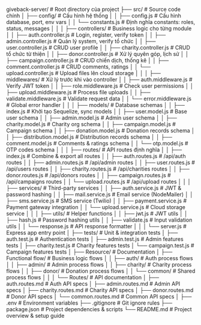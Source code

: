 giveback-server/                  # Root directory của project
├── src/                         # Source code chính
│   ├── config/                  # Cấu hình hệ thống
│   │   ├── config.js           # Cấu hình database, port, env vars
│   │   └── constants.js        # Định nghĩa constants: roles, status, messages
│   │
│   ├── controllers/            # Business logic cho từng module
│   │   ├── auth.controller.js  # Login, register, verify token
│   │   ├── admin.controller.js # Quản lý system, verify tổ chức
│   │   ├── user.controller.js  # CRUD user profile
│   │   ├── charity.controller.js # CRUD tổ chức từ thiện
│   │   ├── donor.controller.js # Xử lý quyên góp, lịch sử
│   │   ├── campaign.controller.js # CRUD chiến dịch, thống kê
│   │   ├── comment.controller.js  # CRUD comments, ratings
│   │   └── upload.controller.js   # Upload files lên cloud storage
│   │
│   ├── middlewares/              # Xử lý trước khi vào controller
│   │   ├── auth.middleware.js    # Verify JWT token
│   │   ├── role.middleware.js    # Check user permissions
│   │   ├── upload.middleware.js  # Process file uploads
│   │   ├── validate.middleware.js # Validate request data
│   │   └── error.middleware.js   # Global error handler
│   │
│   ├── models/                   # Database schemas
│   │   ├── index.js             # Khởi tạo Sequelize, sync models
│   │   ├── user.model.js        # Base user schema
│   │   ├── admin.model.js       # Admin user schema
│   │   ├── charity.model.js     # Charity org schema
│   │   ├── campaign.model.js    # Campaign schema
│   │   ├── donation.model.js    # Donation records schema
│   │   ├── distribution.model.js # Distribution records schema
│   │   ├── comment.model.js     # Comments & ratings schema
│   │   └── otp.model.js         # OTP codes schema
│   │
│   ├── routes/                   # API routes định nghĩa
│   │   ├── index.js             # Combine & export all routes
│   │   ├── auth.routes.js       # /api/auth routes
│   │   ├── admin.routes.js      # /api/admin routes
│   │   ├── user.routes.js       # /api/users routes
│   │   ├── charity.routes.js    # /api/charities routes
│   │   ├── donor.routes.js      # /api/donors routes
│   │   ├── campaign.routes.js   # /api/campaigns routes
│   │   └── upload.routes.js     # /api/upload routes
│   │
│   ├── services/                 # Third-party services
│   │   ├── auth.service.js      # JWT & password hashing
│   │   ├── mail.service.js      # Email service (NodeMailer)
│   │   ├── sms.service.js       # SMS service (Twilio)
│   │   ├── payment.service.js   # Payment gateway integration
│   │   └── upload.service.js    # Cloud storage service
│   │
│   ├── utils/                    # Helper functions
│   │   ├── jwt.js               # JWT utils
│   │   ├── hash.js              # Password hashing utils
│   │   ├── validate.js          # Input validation utils
│   │   └── response.js          # API response formatter
│   │
│   └── server.js                 # Express app entry point
│
├── tests/                        # Unit & integration tests
│   ├── auth.test.js             # Authentication tests
│   ├── admin.test.js            # Admin features tests
│   ├── charity.test.js          # Charity features tests
│   └── campaign.test.js         # Campaign features tests
│
├── Resource/                     # Documentation
│   ├── Functional flow/          # Business logic flows
│   │   ├── auth/                # Auth process flows
│   │   ├── admin/               # Admin process flows
│   │   ├── charity/             # Charity process flows
│   │   ├── donor/               # Donation process flows
│   │   └── common/              # Shared process flows
│   │
│   └── Routes/                   # API documentation
│       ├── auth.routes.md       # Auth API specs
│       ├── admin.routes.md      # Admin API specs
│       ├── charity.routes.md    # Charity API specs
│       ├── donor.routes.md      # Donor API specs
│       └── common.routes.md     # Common API specs
│
├── .env                          # Environment variables
├── .gitignore                    # Git ignore rules
├── package.json                  # Project dependencies & scripts
└── README.md                     # Project overview & setup guide